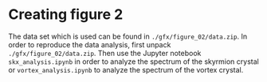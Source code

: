 # Creating figure 2

The data set which is used can be found in `./gfx/figure_02/data.zip`.  In order to reproduce the data analysis, first unpack `./gfx/figure_02/data.zip`. Then use the Jupyter notebook `skx_analysis.ipynb` in order to analyze the spectrum of the skyrmion crystal or `vortex_analysis.ipynb` to analyze the spectrum of the vortex crystal.
